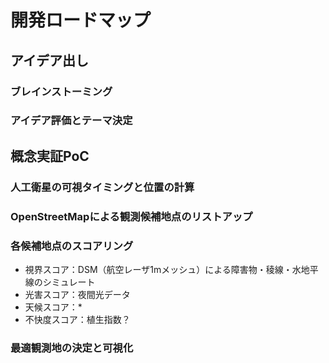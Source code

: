 # 開発ロードマップ

## アイデア出し
### ブレインストーミング
### アイデア評価とテーマ決定

## 概念実証PoC
### 人工衛星の可視タイミングと位置の計算
### OpenStreetMapによる観測候補地点のリストアップ
### 各候補地点のスコアリング
- 視界スコア：DSM（航空レーザ1mメッシュ）による障害物・稜線・水地平線のシミュレート
- 光害スコア：夜間光データ
- 天候スコア：*
- 不快度スコア：植生指数？
### 最適観測地の決定と可視化
